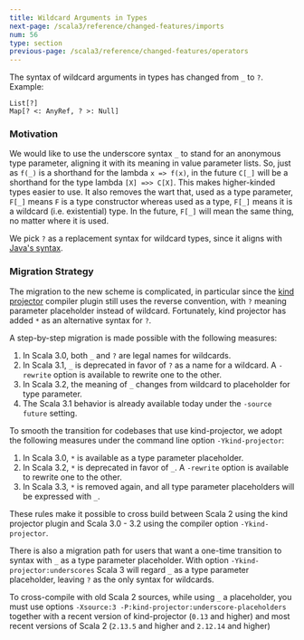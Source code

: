 ```yaml
---
title: Wildcard Arguments in Types
next-page: /scala3/reference/changed-features/imports
num: 56
type: section
previous-page: /scala3/reference/changed-features/operators
---
```


<!-- THIS FILE HAS BEEN GENERATED BY SCALADOC PREPROCESSOR.
    The whole process of generation the docs can be found under this README: https://github.com/lampepfl/dotty/blob/master/docs/README.md
    The source file can be found here https://github.com/lampepfl/dotty/edit/master/docs/docs/reference/changed-features/wildcards.md
    NOTE THAT ANY CHANGES TO THIS FILE WILL BE OVERRIDEN BY PREPROCESSOR.
-->

The syntax of wildcard arguments in types has changed from `_` to `?`. Example:

<div class="snippet" ><div class="buttons"></div><pre><code class="language-scala"><span id="0" class="" >List[?]
</span><span id="1" class="" >Map[? &lt;: AnyRef, ? &gt;: Null]
</span></code></pre></div>

### Motivation

We would like to use the underscore syntax `_` to stand for an anonymous type parameter, aligning it with its meaning in
value parameter lists. So, just as `f(_)` is a shorthand for the lambda `x => f(x)`, in the future `C[_]` will be a shorthand
for the type lambda `[X] =>> C[X]`. This makes higher-kinded types easier to use. It also removes the wart that, used as a type
parameter, `F[_]` means `F` is a type constructor whereas used as a type, `F[_]` means it is a wildcard (i.e. existential) type.
In the future, `F[_]` will mean the same thing, no matter where it is used.

We pick `?` as a replacement syntax for wildcard types, since it aligns with
[Java's syntax](https://docs.oracle.com/javase/tutorial/java/generics/wildcardGuidelines.html).

### Migration Strategy

The migration to the new scheme is complicated, in particular since the [kind projector](https://github.com/typelevel/kind-projector)
compiler plugin still uses the reverse convention, with `?` meaning parameter placeholder instead of wildcard. Fortunately, kind projector has added `*` as an alternative syntax for `?`.

A step-by-step migration is made possible with the following measures:

1. In Scala 3.0, both `_` and `?` are legal names for wildcards.
2. In Scala 3.1, `_` is deprecated in favor of `?` as a name for a wildcard. A `-rewrite` option is
   available to rewrite one to the other.
3. In Scala 3.2, the meaning of `_` changes from wildcard to placeholder for type parameter.
4. The Scala 3.1 behavior is already available today under the `-source future` setting.

To smooth the transition for codebases that use kind-projector, we adopt the following measures under the command line
option `-Ykind-projector`:

1. In Scala 3.0, `*` is available as a type parameter placeholder.
2. In Scala 3.2, `*` is deprecated in favor of `_`. A `-rewrite` option is
   available to rewrite one to the other.
3. In Scala 3.3, `*` is removed again, and all type parameter placeholders will be expressed with `_`.

These rules make it possible to cross build between Scala 2 using the kind projector plugin and Scala 3.0 - 3.2 using the compiler option `-Ykind-projector`.

There is also a migration path for users that want a one-time transition to syntax with `_` as a type parameter placeholder.
With option `-Ykind-projector:underscores` Scala 3 will regard `_` as a type parameter placeholder, leaving `?` as the only syntax for wildcards.

To cross-compile with old Scala 2 sources, while using `_` a placeholder, you must use options `-Xsource:3 -P:kind-projector:underscore-placeholders` together with a recent version of kind-projector (`0.13` and higher) and most recent versions of Scala 2 (`2.13.5` and higher and `2.12.14` and higher)
